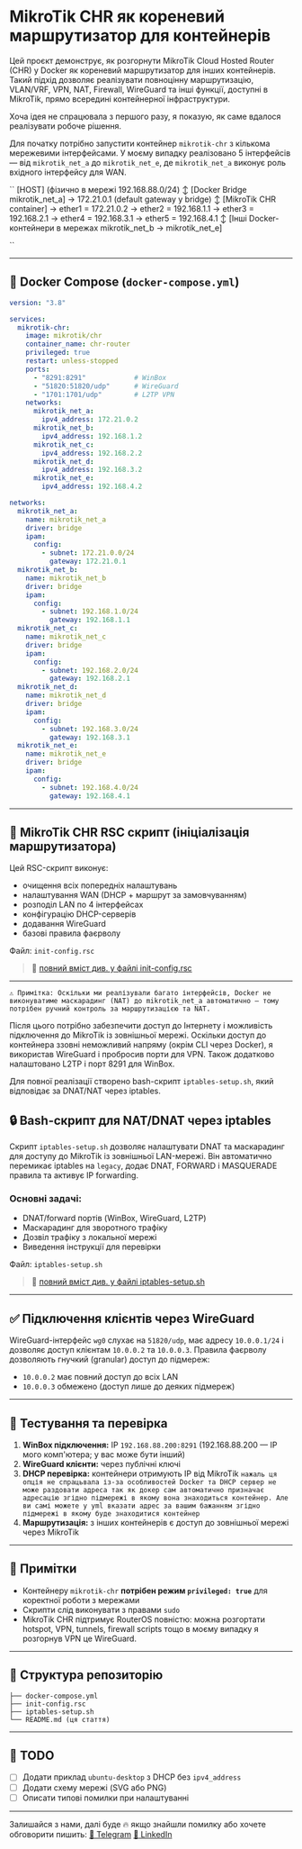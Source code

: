 # MikroTik CHR як кореневий маршрутизатор для контейнерів

Цей проєкт демонструє, як розгорнути MikroTik Cloud Hosted Router (CHR) у Docker як кореневий маршрутизатор для інших контейнерів. Такий підхід дозволяє реалізувати повноцінну маршрутизацію, VLAN/VRF, VPN, NAT, Firewall, WireGuard та інші функції, доступні в MikroTik, прямо всередині контейнерної інфраструктури.

Хоча ідея не спрацювала з першого разу, я показую, як саме вдалося реалізувати робоче рішення.

Для початку потрібно запустити контейнер `mikrotik-chr` з кількома мережевими інтерфейсами. У моєму випадку реалізовано 5 інтерфейсів — від `mikrotik_net_a` до `mikrotik_net_e`, де `mikrotik_net_a` виконує роль вхідного інтерфейсу для WAN.

``
[HOST] (фізично в мережі 192.168.88.0/24)
    ↕
[Docker Bridge mikrotik_net_a] → 172.21.0.1 (default gateway у bridge)
    ↕
[MikroTik CHR container]  → ether1 = 172.21.0.2
                          → ether2 = 192.168.1.1
                          → ether3 = 192.168.2.1
                          → ether4 = 192.168.3.1
                          → ether5 = 192.168.4.1
    ↕
[Інші Docker-контейнери в мережах mikrotik_net_b → mikrotik_net_e]

``

---

## 🔧 Docker Compose (`docker-compose.yml`)

```yaml
version: "3.8"

services:
  mikrotik-chr:
    image: mikrotik/chr
    container_name: chr-router
    privileged: true
    restart: unless-stopped
    ports:
      - "8291:8291"            # WinBox
      - "51820:51820/udp"      # WireGuard
      - "1701:1701/udp"        # L2TP VPN
    networks:
      mikrotik_net_a:
        ipv4_address: 172.21.0.2
      mikrotik_net_b:
        ipv4_address: 192.168.1.2
      mikrotik_net_c:
        ipv4_address: 192.168.2.2
      mikrotik_net_d:
        ipv4_address: 192.168.3.2
      mikrotik_net_e:
        ipv4_address: 192.168.4.2

networks:
  mikrotik_net_a:
    name: mikrotik_net_a
    driver: bridge
    ipam:
      config:
        - subnet: 172.21.0.0/24
          gateway: 172.21.0.1
  mikrotik_net_b:
    name: mikrotik_net_b
    driver: bridge
    ipam:
      config:
        - subnet: 192.168.1.0/24
          gateway: 192.168.1.1
  mikrotik_net_c:
    name: mikrotik_net_c
    driver: bridge
    ipam:
      config:
        - subnet: 192.168.2.0/24
          gateway: 192.168.2.1
  mikrotik_net_d:
    name: mikrotik_net_d
    driver: bridge
    ipam:
      config:
        - subnet: 192.168.3.0/24
          gateway: 192.168.3.1
  mikrotik_net_e:
    name: mikrotik_net_e
    driver: bridge
    ipam:
      config:
        - subnet: 192.168.4.0/24
          gateway: 192.168.4.1
```

---

## 📜 MikroTik CHR RSC скрипт (ініціалізація маршрутизатора)

Цей RSC-скрипт виконує:

* очищення всіх попередніх налаштувань
* налаштування WAN (DHCP + маршрут за замовчуванням)
* розподіл LAN по 4 інтерфейсах
* конфігурацію DHCP-серверів
* додавання WireGuard
* базові правила фаєрволу

Файл: `init-config.rsc`

> 🔽 [повний вміст див. у файлі init-config.rsc](./init-config.rsc)

---

``⚠️ Примітка: Оскільки ми реалізували багато інтерфейсів, Docker не виконуватиме маскарадинг (NAT) до mikrotik_net_a автоматично — тому потрібен ручний контроль за маршрутизацією та NAT.``

Після цього потрібно забезпечити доступ до Інтернету і можливість підключення до MikroTik із зовнішньої мережі. Оскільки доступ до контейнера ззовні неможливий напряму (окрім CLI через Docker), я використав WireGuard і пробросив порти для VPN. Також додатково налаштовано L2TP і порт 8291 для WinBox.

Для повної реалізації створено bash-скрипт `iptables-setup.sh`, який відповідає за DNAT/NAT через iptables.

## 🔒 Bash-скрипт для NAT/DNAT через iptables

Скрипт `iptables-setup.sh` дозволяє налаштувати DNAT та маскарадинг для доступу до MikroTik із зовнішньої LAN-мережі. Він автоматично перемикає iptables на `legacy`, додає DNAT, FORWARD і MASQUERADE правила та активує IP forwarding.

### Основні задачі:

* DNAT/forward портів (WinBox, WireGuard, L2TP)
* Маскарадинг для зворотного трафіку
* Дозвіл трафіку з локальної мережі
* Виведення інструкції для перевірки

Файл: `iptables-setup.sh`
> 🔽 [повний вміст див. у файлі iptables-setup.sh](./iptables-setup.sh)
---

## ✅ Підключення клієнтів через WireGuard

WireGuard-інтерфейс `wg0` слухає на `51820/udp`, має адресу `10.0.0.1/24` і дозволяє доступ клієнтам `10.0.0.2` та `10.0.0.3`. Правила фаєрволу дозволяють гнучкий (granular) доступ до підмереж:

* `10.0.0.2` має повний доступ до всіх LAN
* `10.0.0.3` обмежено (доступ лише до деяких підмереж)

---

## 🧪 Тестування та перевірка

1. **WinBox підключення:** IP `192.168.88.200:8291` (192.168.88.200 — IP мого комп'ютера; у вас може бути інший)
2. **WireGuard клієнти:** через публічні ключі
3. **DHCP перевірка:** контейнери отримують IP від MikroTik ``нажаль ця опція не спрацьвала із-за особливостей Docker та DHCP сервер не може раздовати адреса так як докер сам автоматично призначає адресацію згідно підмережі в якому вона знаходиться контейнер. Але ви самі можете у yml вказати адрес за вашим бажанням згідно підмережі в якому буде знаходитися контейнер``
4. **Маршрутизація:** з інших контейнерів є доступ до зовнішньої мережі через MikroTik

---

## 📌 Примітки

* Контейнеру `mikrotik-chr` **потрібен режим `privileged: true`** для коректної роботи з мережами
* Скрипти слід виконувати з правами `sudo`
* MikroTik CHR підтримує RouterOS повністю: можна розгортати hotspot, VPN, tunnels, firewall scripts тощо в моєму випадку я розгорнув VPN це WireGuard. 

---

## 📂 Структура репозиторію

```
├── docker-compose.yml
├── init-config.rsc
├── iptables-setup.sh
└── README.md (ця стаття)
```

---

## 📎 TODO

* [ ] Додати приклад `ubuntu-desktop` з DHCP без `ipv4_address`
* [ ] Додати схему мережі (SVG або PNG)
* [ ] Описати типові помилки при налаштуванні

---

Залишайся з нами, далі буде 🔥
якщо знайшли помилку або хочете обговорити пишить:
[📲 Telegram](https://t.me/RifatIsmailov)
[🔗 LinkedIn](https://www.linkedin.com/in/твоє_імʼя/)
